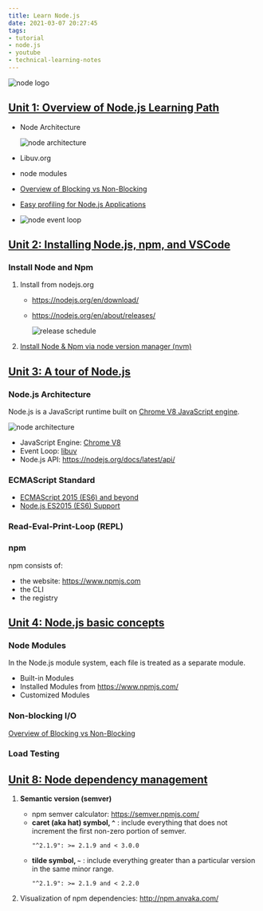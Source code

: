 ```yaml
---
title: Learn Node.js
date: 2021-03-07 20:27:45
tags:
- tutorial
- node.js
- youtube
- technical-learning-notes
---
```


![node logo](/images/tutorial/node/nodejs-logo.png)


## [Unit 1: Overview of Node.js Learning Path](https://www.youtube.com/watch?v=dlwW2uvQtGY)

* Node Architecture
    
    ![node architecture](/images/tutorial/node/node-architecture.png)
* Libuv.org
* node modules
* [Overview of Blocking vs Non-Blocking](https://nodejs.org/en/docs/guides/blocking-vs-non-blocking/)
* [Easy profiling for Node.js Applications](https://nodejs.org/en/docs/guides/simple-profiling/)
* ![node event loop](/images/tutorial/node/event-loop.png)


## [Unit 2: Installing Node.js, npm, and VSCode](https://www.youtube.com/watch?v=jOrPHKqz_iE)

### Install Node and Npm

1. Install from nodejs.org
    * https://nodejs.org/en/download/
    * https://nodejs.org/en/about/releases/

        ![release schedule](/images/tutorial/node/release-schedule.svg)

1. [Install Node & Npm via node version manager (nvm)](https://github.com/nvm-sh/nvm)


## [Unit 3: A tour of Node.js](https://www.youtube.com/watch?v=MvOtK6F1HWI)

### Node.js Architecture

Node.js is a JavaScript runtime built on [Chrome V8 JavaScript engine](https://v8.dev/).

![node architecture](/images/tutorial/node/node-architecture.png)

* JavaScript Engine: [Chrome V8](https://v8.dev/docs)
* Event Loop: [libuv](http://libuv.org/)
* Node.js API: https://nodejs.org/docs/latest/api/

### ECMAScript Standard

* [ECMAScript 2015 (ES6) and beyond](https://nodejs.org/en/docs/es6/)
* [Node.js ES2015 (ES6) Support](https://node.green/)

### Read-Eval-Print-Loop (REPL)

### npm

npm consists of:

* the website: https://www.npmjs.com
* the CLI
* the registry


## [Unit 4: Node.js basic concepts](https://www.youtube.com/watch?v=kycaDCIcxP0)

### Node Modules
In the Node.js module system, each file is treated as a separate module.

* Built-in Modules
* Installed Modules from https://www.npmjs.com/
* Customized Modules

### Non-blocking I/O
[Overview of Blocking vs Non-Blocking](https://nodejs.org/en/docs/guides/blocking-vs-non-blocking/)

### Load Testing



## [Unit 8: Node dependency management](https://www.youtube.com/watch?v=HOhTu3tl3Mw)

1. **Semantic version (semver)**

    * npm semver calculator: https://semver.npmjs.com/
    * **caret (aka hat) symbol, `^`** : include everything that does not increment the first non-zero portion of semver.
        ``` 
        "^2.1.9": >= 2.1.9 and < 3.0.0 
        ```
    * **tilde symbol, `~`** : include everything greater than a particular version in the same minor range.
        ```
        "^2.1.9": >= 2.1.9 and < 2.2.0
        ```
2. Visualization of npm dependencies: http://npm.anvaka.com/
